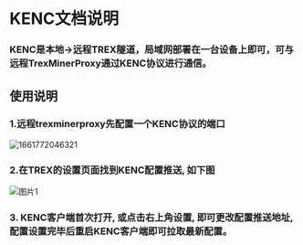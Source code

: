 
# KENC文档说明

</div>

<p id="kenc"></p>

### KENC是本地->远程TREX隧道，局域网部署在一台设备上即可，可与远程TrexMinerProxy通过KENC协议进行通信。

## 使用说明

### 1.远程trexminerproxy先配置一个KENC协议的端口

![1661772046321](https://user-images.githubusercontent.com/97815657/187204921-9169d501-d3b8-4f0e-a7f9-d93783dc4b9d.png)

### 2.在TREX的设置页面找到KENC配置推送, 如下图
![图片1](https://user-images.githubusercontent.com/97815657/187210578-80bac72d-b450-4e4e-9a21-904f6e661bb3.jpg)


### 3. KENC客户端首次打开, 或点击右上角设置, 即可更改配置推送地址, 配置设置完毕后重启KENC客户端即可拉取最新配置。

